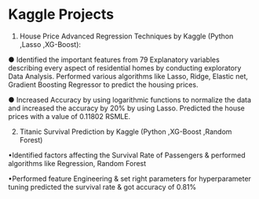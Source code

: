 # Kaggle Projects

1) House Price Advanced Regression Techniques by Kaggle (Python ,Lasso ,XG-Boost):

●	Identified the important features from 79 Explanatory variables describing every aspect of residential homes by conducting exploratory Data Analysis. Performed various algorithms like Lasso, Ridge, Elastic net, Gradient Boosting Regressor to predict the housing prices.

●	Increased Accuracy by using logarithmic functions to normalize the data and increased the accuracy by 20% by using Lasso. Predicted the house prices with a value of 0.11802 RSMLE. 

2) Titanic Survival Prediction by Kaggle (Python ,XG-Boost ,Random Forest)

•Identified factors affecting the Survival Rate of Passengers & performed algorithms like Regression, Random Forest

•Performed feature Engineering & set right parameters for hyperparameter tuning predicted the survival rate & got accuracy of 0.81%
